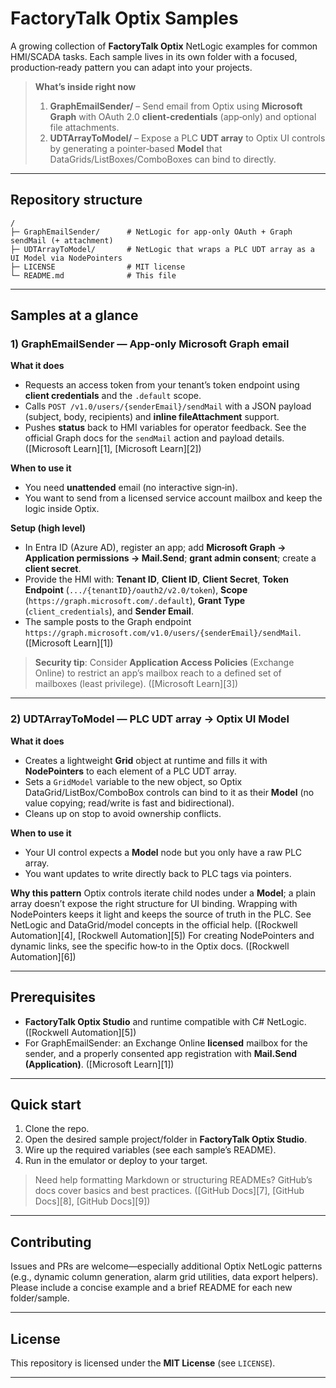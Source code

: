 # FactoryTalk Optix Samples

A growing collection of **FactoryTalk Optix** NetLogic examples for common HMI/SCADA tasks. Each sample lives in its own folder with a focused, production‑ready pattern you can adapt into your projects.

> **What’s inside right now**
>
> 1. **GraphEmailSender/** – Send email from Optix using **Microsoft Graph** with OAuth 2.0 **client‑credentials** (app‑only) and optional file attachments.
> 2. **UDTArrayToModel/** – Expose a PLC **UDT array** to Optix UI controls by generating a pointer‑based **Model** that DataGrids/ListBoxes/ComboBoxes can bind to directly.

---

## Repository structure

```
/
├─ GraphEmailSender/      # NetLogic for app-only OAuth + Graph sendMail (+ attachment)
├─ UDTArrayToModel/       # NetLogic that wraps a PLC UDT array as a UI Model via NodePointers
├─ LICENSE                # MIT license
└─ README.md              # This file
```

---

## Samples at a glance

### 1) GraphEmailSender — App‑only Microsoft Graph email

**What it does**

* Requests an access token from your tenant’s token endpoint using **client credentials** and the `.default` scope.
* Calls `POST /v1.0/users/{senderEmail}/sendMail` with a JSON payload (subject, body, recipients) and **inline fileAttachment** support.
* Pushes **status** back to HMI variables for operator feedback.
  See the official Graph docs for the `sendMail` action and payload details. ([Microsoft Learn][1], [Microsoft Learn][2])

**When to use it**

* You need **unattended** email (no interactive sign‑in).
* You want to send from a licensed service account mailbox and keep the logic inside Optix.

**Setup (high level)**

* In Entra ID (Azure AD), register an app; add **Microsoft Graph → Application permissions → Mail.Send**; **grant admin consent**; create a **client secret**.
* Provide the HMI with: **Tenant ID**, **Client ID**, **Client Secret**, **Token Endpoint** (`.../{tenantID}/oauth2/v2.0/token`), **Scope** (`https://graph.microsoft.com/.default`), **Grant Type** (`client_credentials`), and **Sender Email**.
* The sample posts to the Graph endpoint `https://graph.microsoft.com/v1.0/users/{senderEmail}/sendMail`. ([Microsoft Learn][1])

> **Security tip**: Consider **Application Access Policies** (Exchange Online) to restrict an app’s mailbox reach to a defined set of mailboxes (least privilege). ([Microsoft Learn][3])

---

### 2) UDTArrayToModel — PLC UDT array → Optix UI Model

**What it does**

* Creates a lightweight **Grid** object at runtime and fills it with **NodePointers** to each element of a PLC UDT array.
* Sets a `GridModel` variable to the new object, so Optix DataGrid/ListBox/ComboBox controls can bind to it as their **Model** (no value copying; read/write is fast and bidirectional).
* Cleans up on stop to avoid ownership conflicts.

**When to use it**

* Your UI control expects a **Model** node but you only have a raw PLC array.
* You want updates to write directly back to PLC tags via pointers.

**Why this pattern**
Optix controls iterate child nodes under a **Model**; a plain array doesn’t expose the right structure for UI binding. Wrapping with NodePointers keeps it light and keeps the source of truth in the PLC. See NetLogic and DataGrid/model concepts in the official help. ([Rockwell Automation][4], [Rockwell Automation][5])
For creating NodePointers and dynamic links, see the specific how‑to in the Optix docs. ([Rockwell Automation][6])

---

## Prerequisites

* **FactoryTalk Optix Studio** and runtime compatible with C# NetLogic. ([Rockwell Automation][5])
* For GraphEmailSender: an Exchange Online **licensed** mailbox for the sender, and a properly consented app registration with **Mail.Send (Application)**. ([Microsoft Learn][1])

---

## Quick start

1. Clone the repo.
2. Open the desired sample project/folder in **FactoryTalk Optix Studio**.
3. Wire up the required variables (see each sample’s README).
4. Run in the emulator or deploy to your target.

> Need help formatting Markdown or structuring READMEs? GitHub’s docs cover basics and best practices. ([GitHub Docs][7], [GitHub Docs][8], [GitHub Docs][9])

---

## Contributing

Issues and PRs are welcome—especially additional Optix NetLogic patterns (e.g., dynamic column generation, alarm grid utilities, data export helpers). Please include a concise example and a brief README for each new folder/sample.

---

## License

This repository is licensed under the **MIT License** (see `LICENSE`).

---

